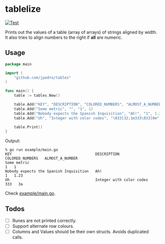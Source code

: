 # tablelize

[![Test](https://github.com/jpedro/tablelize/actions/workflows/test.yaml/badge.svg)](https://github.com/jpedro/tablelize/actions/workflows/test.yaml)

Prints out the values of a table (array of arrays) of strings aligned by
width. It also tries to align numbers to the right if **all** are
numeric.


## Usage

```go
package main

import (
	"github.com/jpedro/tables"
)

func main() {
	table := tables.New()

	table.Add("KEY", "DESCRIPTION", "COLORED_NUMBERS", "ALMOST_A_NUMBER")
	table.Add("Some metric", "", "1", 1)
	table.Add("Nobody expects the Spanish Inquisition", "Ah!", "1", 1.23)
	table.Add("Uh", "Integer with color codes", "\033[32;1m333\033[0m", "3a")

	table.Print()
}
```

Output:
```
% go run example/main.go
KEY                                      DESCRIPTION                COLORED_NUMBERS   ALMOST_A_NUMBER
Some metric                                                                       1   1
Nobody expects the Spanish Inquisition   Ah!                                      1   1.23
Uh                                       Integer with color codes               333   3a
```

Check [example/main.go](example/main.go).

## Todos

- [ ] Runes are not printed correctly.
- [ ] Support alternate row colours.
- [ ] Columns and Values should be their own structs. Avoids duplicated calls.
